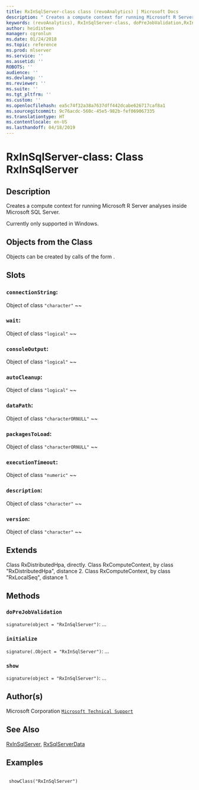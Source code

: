 ```yaml
---
title: RxInSqlServer-class class (revoAnalytics) | Microsoft Docs
description: " Creates a compute context for running Microsoft R Server analyses inside Microsoft SQL Server.  Currently only supported in Windows. "
keywords: (revoAnalytics), RxInSqlServer-class, doPreJobValidation,RxInSqlServer-method, initialize,RxInSqlServer-method, show,RxInSqlServer-method, classes
author: heidisteen
manager: cgronlun
ms.date: 01/24/2018
ms.topic: reference
ms.prod: mlserver
ms.service: ''
ms.assetid: ''
ROBOTS: ''
audience: ''
ms.devlang: ''
ms.reviewer: ''
ms.suite: ''
ms.tgt_pltfrm: ''
ms.custom: ''
ms.openlocfilehash: ea5c74f32a38a7637dff442dcabe626717caf8a1
ms.sourcegitcommit: 9c76acdc-560c-45e5-982b-fef069067335
ms.translationtype: HT
ms.contentlocale: en-US
ms.lasthandoff: 04/18/2019
---
```

 # <a name="rxinsqlserver-class-class-rxinsqlserver"></a>RxInSqlServer-class: Class RxInSqlServer 
 ## <a name="description"></a>Description

Creates a compute context for running Microsoft R Server analyses inside Microsoft SQL Server.

Currently only supported in Windows.


 ## <a name="objects-from-the-class"></a>Objects from the Class 


Objects can be created by calls of the form .


 ## <a name="slots"></a>Slots 




### <a name="connectionstring"></a>`connectionString`:
Object of class `"character"` ~~ 



### <a name="wait"></a>`wait`:
Object of class `"logical"` ~~ 


### <a name="consoleoutput"></a>`consoleOutput`:
Object of class `"logical"` ~~ 


### <a name="autocleanup"></a>`autoCleanup`:
Object of class `"logical"` ~~ 




### <a name="datapath"></a>`dataPath`:
Object of class `"characterORNULL"` ~~ 



### <a name="packagestoload"></a>`packagesToLoad`:
Object of class `"characterORNULL"` ~~ 



### <a name="executiontimeout"></a>`executionTimeout`:
Object of class `"numeric"` ~~ 


### <a name="description"></a>`description`:
Object of class `"character"` ~~ 


### <a name="version"></a>`version`:
Object of class `"character"` ~~ 




 ## <a name="extends"></a>Extends 


Class RxDistributedHpa, directly.
Class RxComputeContext, by class "RxDistributedHpa", distance 2.
Class RxComputeContext, by class "RxLocalSeq", distance 1.

 ## <a name="methods"></a>Methods 




### `doPreJobValidation`
`signature(object = "RxInSqlServer")`: ... 


### `initialize`
`signature(.Object = "RxInSqlServer")`: ... 


### `show`
`signature(object = "RxInSqlServer")`: ... 





 ## <a name="authors"></a>Author(s)
 Microsoft Corporation [`Microsoft Technical Support`](https://go.microsoft.com/fwlink/?LinkID=698556&clcid=0x409)


 ## <a name="see-also"></a>See Also

[RxInSqlServer](RxInSqlServer.md), [RxSqlServerData](RxSqlServerData.md)

 ## <a name="examples"></a>Examples

 ```

  showClass("RxInSqlServer")
```


